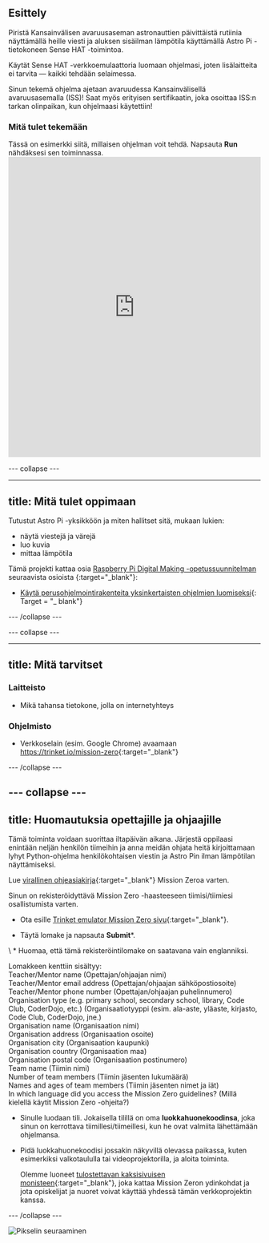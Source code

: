 ## Esittely

Piristä Kansainvälisen avaruusaseman astronauttien päivittäistä rutiinia näyttämällä heille viesti ja aluksen sisäilman lämpötila käyttämällä Astro Pi -tietokoneen Sense HAT -toimintoa.

Käytät Sense HAT -verkkoemulaattoria luomaan ohjelmasi, joten lisälaitteita ei tarvita — kaikki tehdään selaimessa.

Sinun tekemä ohjelma ajetaan avaruudessa Kansainvälisellä avaruusasemalla (ISS)! Saat myös erityisen sertifikaatin, joka osoittaa ISS:n tarkan olinpaikan, kun ohjelmaasi käytettiin!

### Mitä tulet tekemään

Tässä on esimerkki siitä, millaisen ohjelman voit tehdä. Napsauta **Run** nähdäksesi sen toiminnassa. <iframe src="https://trinket.io/embed/python/069f6138f7?outputOnly=true&start=result" width="100%" height="600" frameborder="0" marginwidth="0" marginheight="0" allowfullscreen mark="crwd-mark"></iframe> 

\--- collapse \---

* * *

## title: Mitä tulet oppimaan

Tutustut Astro Pi -yksikköön ja miten hallitset sitä, mukaan lukien:

+ näytä viestejä ja värejä
+ luo kuvia
+ mittaa lämpötila

Tämä projekti kattaa osia [Raspberry Pi Digital Making -opetussuunnitelman](http://rpf.io/curriculum) seuraavista osioista {:target="_blank"}:

+ [ Käytä perus​​ohjelmointirakenteita yksinkertaisten ohjelmien luomiseksi](https://curriculum.raspberrypi.org/programming/creator/){: Target = "_ blank"}

\--- /collapse \---

\--- collapse \---

* * *

## title: Mitä tarvitset

### Laitteisto

+ Mikä tahansa tietokone, jolla on internetyhteys

### Ohjelmisto

+ Verkkoselain (esim. Google Chrome) avaamaan <https://trinket.io/mission-zero>{:target="_blank"}

\--- /collapse \---

## \--- collapse \---

## title: Huomautuksia opettajille ja ohjaajille

Tämä toiminta voidaan suorittaa iltapäivän aikana. Järjestä oppilaasi enintään neljän henkilön tiimeihin ja anna meidän ohjata heitä kirjoittamaan lyhyt Python-ohjelma henkilökohtaisen viestin ja Astro Pin ilman lämpötilan näyttämiseksi.

Lue [virallinen ohjeasiakirja](https://astro-pi.org/wp-content/uploads/2018/09/Astro_Pi_Mission_Zero_Guidelines_2018_19_V12_pages.pdf){:target="_blank"} Mission Zeroa varten.

Sinun on rekisteröidyttävä Mission Zero -haasteeseen tiimisi/tiimiesi osallistumista varten.

+ Ota esille [Trinket emulator Mission Zero sivu](https://trinket.io/mission-zero/register){:target="_blank"}.

+ Täytä lomake ja napsauta **Submit**\*.

\ * Huomaa, että tämä rekisteröintilomake on saatavana vain englanniksi.

Lomakkeen kenttiin sisältyy:  
Teacher/Mentor name (Opettajan/ohjaajan nimi)  
Teacher/Mentor email address (Opettajan/ohjaajan sähköpostiosoite)  
Teacher/Mentor phone number (Opettajan/ohjaajan puhelinnumero)  
Organisation type (e.g. primary school, secondary school, library, Code Club, CoderDojo, etc.) (Organisaatiotyyppi (esim. ala-aste, yläaste, kirjasto, Code Club, CoderDojo, jne.)  
Organisation name (Organisaation nimi)  
Organisation address (Organisaation osoite)  
Organisation city (Organisaation kaupunki)  
Organisation country (Organisaation maa)  
Organisation postal code (Organisaation postinumero)  
Team name (Tiimin nimi)  
Number of team members (Tiimin jäsenten lukumäärä)  
Names and ages of team members (Tiimin jäsenten nimet ja iät)  
In which language did you access the Mission Zero guidelines? (Millä kielellä käytit Mission Zero -ohjeita?)

+ Sinulle luodaan tili. Jokaisella tilillä on oma **luokkahuonekoodinsa**, joka sinun on kerrottava tiimillesi/tiimeillesi, kun he ovat valmiita lähettämään ohjelmansa.

+ Pidä luokkahuonekoodisi jossakin näkyvillä olevassa paikassa, kuten esimerkiksi valkotaululla tai videoprojektorilla, ja aloita toiminta.
    
    Olemme luoneet [tulostettavan kaksisivuisen monisteen](https://astro-pi.org/astro_pi_mission_zero_project_print_out_v10_print/){:target="_blank"}, joka kattaa Mission Zeron ydinkohdat ja jota opiskelijat ja nuoret voivat käyttää yhdessä tämän verkkoprojektin kanssa.

\--- /collapse \---

![Pikselin seuraaminen](https://code.org/api/hour/begin_raspberrypi_astropi.png)